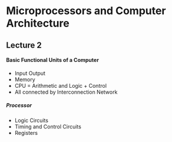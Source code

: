 # Microprocessors and Computer Architecture

## Lecture 2


#### Basic Functional Units of a Computer
- Input Output
- Memory
- CPU = Arithmetic and Logic + Control
- All connected by Interconnection Network

##### Processor
- Logic Circuits
- Timing and Control Circuits
- Registers
